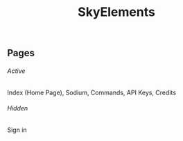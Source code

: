 <p align="center">
    <h1 align="center">SkyElements</h1>
</p>
<br/>

## Pages
###### Active
Index (Home Page), Sodium, Commands, API Keys, Credits

###### Hidden
Sign in
